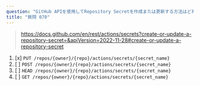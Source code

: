 ```yaml
---
question: "GitHub APIを使用してRepository Secretを作成または更新する方法はどれですか？"
title: "質問 070"
---
```


> https://docs.github.com/en/rest/actions/secrets?create-or-update-a-repository-secret=&apiVersion=2022-11-28#create-or-update-a-repository-secret
1. [x] `PUT /repos/{owner}/{repo}/actions/secrets/{secret_name}`
1. [ ] `POST /repos/{owner}/{repo}/actions/secrets/{secret_name}`
1. [ ] `HEAD /repos/{owner}/{repo}/actions/secrets/{secret_name}`
1. [ ] `GET /repos/{owner}/{repo}/actions/secrets/{secret_name}`
